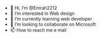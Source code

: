 - 👋 Hi, I’m @Emrah2212
- 👀 I’m interested in Web design
- 🌱 I’m currently learning web developer 
- 💞️ I’m looking to collaborate on Microsoft 
- 📫 How to reach me e mail

<!---
Emrah2212/Emrah2212 is a ✨ special ✨ repository because its `README.md` (this file) appears on your GitHub profile.
You can click the Preview link to take a look at your changes.
--->

